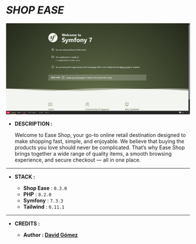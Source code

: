 # _SHOP EASE_

![THUMBNAIL](resources/img/Thumbnail.png)

- **DESCRIPTION :**

  Welcome to Ease Shop, your go-to online retail destination designed to make shopping fast, simple, and enjoyable. We believe that buying the products you love should never be complicated. That’s why Ease Shop brings together a wide range of quality items, a smooth browsing experience, and secure checkout — all in one place.

---

- **STACK :**

  - **Shop Ease** : `0.3.0`
  - **PHP** : `8.2.0`
  - **Symfony** : `7.3.3`
  - **Tailwind** : `0.11.1`

---

- **CREDITS :**

  - **Author : [David Gómez](https://github.com/DavidGomezToca)**
